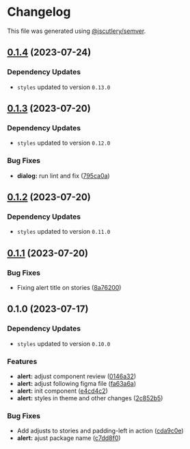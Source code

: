 # Changelog

This file was generated using [@jscutlery/semver](https://github.com/jscutlery/semver).

## [0.1.4](https://github.com/Novatics/novatics-ui/compare/alert-0.1.3...alert-0.1.4) (2023-07-24)

### Dependency Updates

* `styles` updated to version `0.13.0`
## [0.1.3](https://github.com/Novatics/novatics-ui/compare/alert-0.1.2...alert-0.1.3) (2023-07-20)

### Dependency Updates

* `styles` updated to version `0.12.0`

### Bug Fixes

* **dialog:** run lint and fix ([795ca0a](https://github.com/Novatics/novatics-ui/commit/795ca0a674ddebb3bb514216a223692086cb42a0))

## [0.1.2](https://github.com/Novatics/novatics-ui/compare/alert-0.1.1...alert-0.1.2) (2023-07-20)

### Dependency Updates

* `styles` updated to version `0.11.0`
## [0.1.1](https://github.com/Novatics/novatics-ui/compare/alert-0.1.0...alert-0.1.1) (2023-07-20)


### Bug Fixes

* Fixing alert title on stories ([8a76200](https://github.com/Novatics/novatics-ui/commit/8a76200cd57b12cba848ae68d4752de515801297))

## 0.1.0 (2023-07-17)

### Dependency Updates

* `styles` updated to version `0.10.0`

### Features

* **alert:** adjust component review ([0146a32](https://github.com/Novatics/novatics-ui/commit/0146a325f152440daf6e455c127e80b64ac3a63a))
* **alert:** adjust following figma file ([fa63a6a](https://github.com/Novatics/novatics-ui/commit/fa63a6aa4d5fd06d048b125f23d1c8a419a639c1))
* **alert:** init component ([e4cd4c2](https://github.com/Novatics/novatics-ui/commit/e4cd4c2a5261ad2dcf021206c6a05251def25d1c))
* **alert:** styles in theme and other changes ([2c852b5](https://github.com/Novatics/novatics-ui/commit/2c852b5738a5da03754d53050f8e3c4d296f90a1))


### Bug Fixes

* Add adjusts to stories and padding-left in action ([cda9c0e](https://github.com/Novatics/novatics-ui/commit/cda9c0e7a00a54f6f4eb0a12a6a6630b743f1bc0))
* **alert:** ajust package name ([c7dd8f0](https://github.com/Novatics/novatics-ui/commit/c7dd8f09c0546820bb8ca4bbc8a8faf657feda44))
